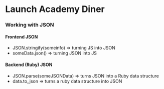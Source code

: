 # Launch Academy Diner

### Working with JSON

#### Frontend JSON
- JSON.stringify(someinfo) => turning JS into JSON 
- someData.json() => turning JSON into JS 

#### Backend (Ruby) JSON
-  JSON.parse(someJSONData) => turns JSON into a Ruby data structure
-  data.to_json => turns a ruby data structure into JSON

